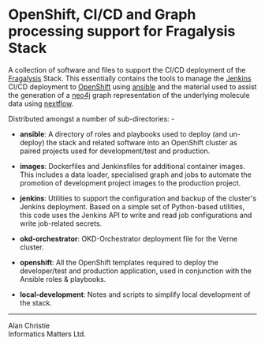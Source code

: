# OpenShift, CI/CD and Graph processing support for Fragalysis Stack
A collection of software and files to support the CI/CD deployment of the
[Fragalysis] Stack. This essentially contains the tools to manage the
[Jenkins] CI/CD deployment to [OpenShift] using [ansible] and the material
used to assist the generation of a [neo4j] graph representation of the
underlying molecule data using [nextflow].

Distributed amongst a number of sub-directories: -
 
-   **ansible**:
    A directory of roles and playbooks used to deploy
    (and un-deploy) the stack and related software into an OpenShift cluster
    as paired projects used for development/test and production.

-   **images**:
    Dockerfiles and Jenkinsfiles for additional container images.
    This includes a data loader, specialised graph and jobs to automate
    the promotion of development project images to the production project.
    
-   **jenkins**:
    Utilities to support the configuration and backup of the
    cluster's Jenkins deployment. Based on a simple set of Python-based
    utilities, this code uses the Jenkins API to write and read job
    configurations and write job-related secrets.
    
-   **okd-orchestrator**:
    OKD-Orchestrator deployment file for the Verne cluster.

-   **openshift**:
    All the OpenShift templates required to deploy the
    developer/test and production application, used in conjunction with the
    Ansible roles & playbooks.
    
-   **local-development**:
    Notes and scripts to simplify local development of the stack.

---

Alan Christie  
Informatics Matters Ltd.  

[ansible]: https://www.ansible.com
[fragalysis]: https://github.com/xchem/fragalysis-stack
[jenkins]: https://jenkins.io
[minishift]: https://github.com/minishift/minishift
[neo4j]: https://neo4j.com
[nextflow]: https://www.nextflow.io
[openshift]: https://www.openshift.com
